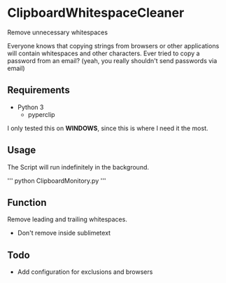 # ClipboardWhitespaceCleaner
Remove unnecessary whitespaces

Everyone knows that copying strings from browsers or other applications will contain whitespaces and other characters. Ever tried to copy a password from an email? (yeah, you really shouldn't send passwords via email)

## Requirements
* Python 3
  * pyperclip

I only tested this on **WINDOWS**, since this is where I need it the most.

## Usage
The Script will run indefinitely in the background.

'''
python ClipboardMonitory.py
'''

## Function
Remove leading and trailing whitespaces.

* Don't remove inside sublimetext

## Todo

* Add configuration for exclusions and browsers
